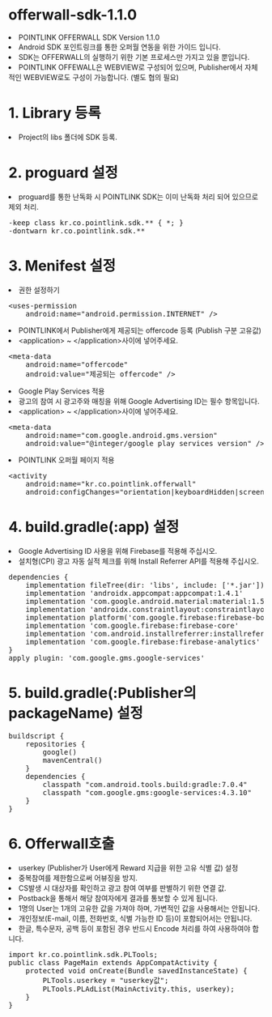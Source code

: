 # offerwall-sdk-1.1.0
<li>POINTLINK OFFERWALL SDK Version 1.1.0</li>
<li>Android SDK 포인트링크를 통한 오퍼월 연동을 위한 가이드 입니다.</li>
<li>SDK는 OFFERWALL의 실행하기 위한 기본 프로세스만 가지고 있을 뿐입니다.</li>
<li>POINTLINK OFFEWALL은 WEBVIEW로 구성되어 있으며, Publisher에서 자체적인 WEBVIEW로도 구성이 가능합니다. (별도 협의 필요)</li>

# 1. Library 등록
<li>Project의 libs 폴더에 SDK 등록.</li>

# 2. proguard 설정
<li>proguard를 통한 난독화 시 POINTLINK SDK는 이미 난독화 처리 되어 있으므로 제외 처리.</li>
<pre>-keep class kr.co.pointlink.sdk.** { *; }
-dontwarn kr.co.pointlink.sdk.**</pre>

# 3. Menifest 설정
<li>권한 설정하기</li>
<pre><span><</span>uses-permission 
    android:name="android.permission.INTERNET" /></pre>

<li>POINTLINK에서 Publisher에게 제공되는 offercode 등록 (Publish 구분 고유값)</li>
<li><span><</span>application> ~ <span><</span>/application>사이에 넣어주세요.</li>
<pre><span><</span>meta-data 
    android:name="offercode" 
    android:value="제공되는 offercode" /></pre>

<li>Google Play Services 적용</li> 
<li>광고의 참여 시 광고주와 매칭을 위해 Google Advertising ID는 필수 항목입니다.</li>
<li><span><</span>application> ~ <span><</span>/application>사이에 넣어주세요.</li>
<pre><span><</span>meta-data 
    android:name="com.google.android.gms.version" 
    android:value="@integer/google_play_services_version" /></pre>

<li>POINTLINK 오퍼월 페이지 적용</li>
<pre><span><</span>activity 
    android:name="kr.co.pointlink.offerwall" 
    android:configChanges="orientation|keyboardHidden|screenSize" /></pre>

# 4. build.gradle(:app) 설정
<li>Google Advertising ID 사용을 위해 Firebase를 적용해 주십시오.</li>
<li>설치형(CPI) 광고 자동 실적 체크를 위해 Install Referrer API를 적용해 주십시오.</li>
<pre>dependencies {
    implementation fileTree(dir: 'libs', include: ['*.jar'])
    implementation 'androidx.appcompat:appcompat:1.4.1'
    implementation 'com.google.android.material:material:1.5.0'
    implementation 'androidx.constraintlayout:constraintlayout:2.1.3'
    implementation platform('com.google.firebase:firebase-bom:28.4.0')
    implementation 'com.google.firebase:firebase-core'
    implementation 'com.android.installreferrer:installreferrer:2.2'
    implementation 'com.google.firebase:firebase-analytics'
}
apply plugin: 'com.google.gms.google-services'</pre>

# 5. build.gradle(:Publisher의 packageName) 설정
<pre>buildscript {
    repositories {
        google()
        mavenCentral()
    }
    dependencies {
        classpath "com.android.tools.build:gradle:7.0.4"
        classpath "com.google.gms:google-services:4.3.10"
    }
}</pre>

# 6. Offerwall호출
<li>userkey (Publisher가 User에게 Reward 지급을 위한 고유 식별 값) 설정</li>
<li>중복참여를 제한함으로써 어뷰징을 방지.</li>
<li>CS발생 시 대상자를 확인하고 광고 참여 여부를 판별하기 위한 연결 값.</li>
<li>Postback을 통해서 해당 참여자에게 결과를 통보할 수 있게 됩니다.</li>
<li>1명의 User는 1개의 고유한 값을 가져야 하며, 가변적인 값을 사용해서는 안됩니다.</li>
<li>개인정보(E-mail, 이름, 전화번호, 식별 가능한 ID 등)이 포함되어서는 안됩니다.</li>
<li>한글, 특수문자, 공백 등이 포함된 경우 반드시 Encode 처리를 하여 사용하여야 합니다.</li>
<pre>import kr.co.pointlink.sdk.PLTools;
public class PageMain extends AppCompatActivity {
    protected void onCreate(Bundle savedInstanceState) {
        PLTools.userkey = "userkey값";
        PLTools.PLAdList(MainActivity.this, userkey);
    }
}</pre>
